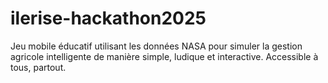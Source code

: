 # ilerise-hackathon2025
Jeu mobile éducatif utilisant les données NASA pour simuler la gestion agricole intelligente de manière simple, ludique et interactive. Accessible à tous, partout.
